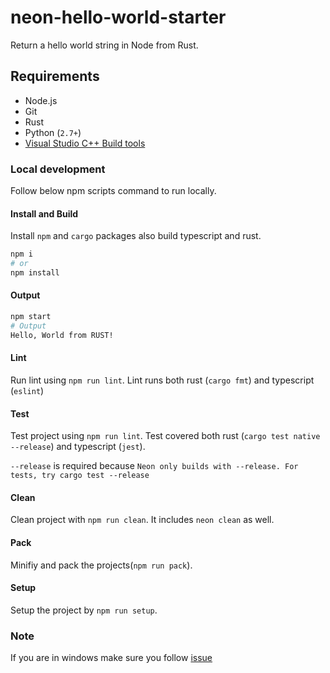 # neon-hello-world-starter

Return a hello world string in Node from Rust.

## Requirements

- Node.js
- Git
- Rust
- Python (`2.7+`)
- [Visual Studio C++ Build tools](https://visualstudio.microsoft.com/visual-cpp-build-tools/)

### Local development

Follow below npm scripts command to run locally.

#### Install and Build

Install `npm` and `cargo` packages also build typescript and rust.

```sh
npm i
# or
npm install
```

#### Output

```sh
npm start
# Output
Hello, World from RUST!
```

#### Lint

Run lint using `npm run lint`. Lint runs both rust (`cargo fmt`) and typescript (`eslint`)

#### Test

Test project using `npm run lint`. Test covered both rust (`cargo test native --release`) and typescript (`jest`).

`--release` is required because `Neon only builds with --release. For tests, try cargo test --release`

#### Clean

Clean project with `npm run clean`. It includes `neon clean` as well.

#### Pack

Minifiy and pack the projects(`npm run pack`).

#### Setup

Setup the project by `npm run setup`.

### Note

If you are in windows make sure you follow [issue](https://github.com/rust-lang/rust/issues/44787#issuecomment-373927749)
